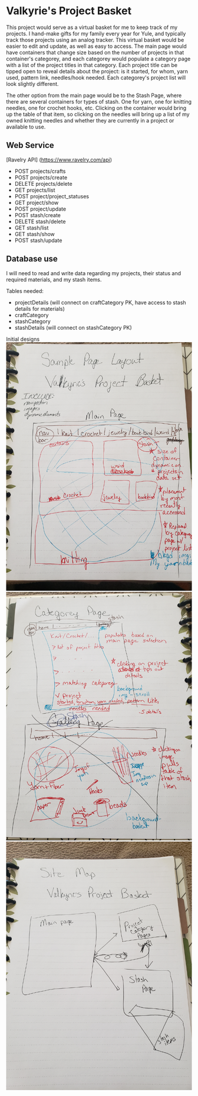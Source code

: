 Valkyrie's Project Basket
========

This project would serve as a virtual basket for me to keep track of my projects.  I hand-make gifts for my family every year for Yule, and typically track those projects using an analog tracker.  This virtual basket would be easier to edit and update, as well as easy to access.  The main page would have containers that change size based on the number of projects in that container's categorey, and each categorey would populate a category page with a list of the project titles in that category. Each project title can be tipped open to reveal details about the project: is it started, for whom, yarn used, pattern link, needles/hook needed.  Each categorey's project list will look slightly different.

The other option from the main page would be to the Stash Page, where there are several containers for types of stash.  One for yarn, one for knitting needles, one for crochet hooks, etc.  Clicking on the container would bring up the table of that item, so clicking on the needles will bring up a list of my owned knitting needles and whether they are currently in a project or available to use.

Web Service
-------

[Ravelry API] (https://www.ravelry.com/api)
- POST projects/crafts
- POST projects/create
- DELETE projects/delete
- GET projects/list
- POST project/project_statuses
- GET project/show
- POST project/update
- POST stash/create
- DELETE stash/delete
- GET stash/list
- GET stash/show
- POST stash/update

Database use
-------

I will need to read and write data regarding my projects, their status and required materials, and my stash items.

Tables needed:
- projectDetails (will connect on craftCategory PK, have access to stash details for materials)
- craftCategory 
- stashCategory
- stashDetails (will connect on stashCategory PK)

Initial designs
![Main Sample Page](samplePageMain.jpg)
![Other Sample Pages](samplePages.jpg)
![Site Map](SiteMap.jpg)